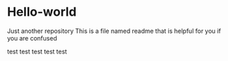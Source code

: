 # Hello-world
Just another repository
This is a file named readme that is helpful for you if you are confused



test test test test test
